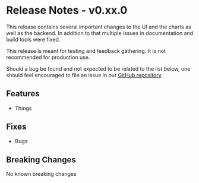 # Release Notes - v0.xx.0

This release contains several important changes to the UI and the charts as well
as the backend.
In addition to that multiple issues in documentation and build tools were fixed.

This release is meant for testing and feedback gathering. It is not recommended
for production use.

Should a bug be found and not expected to be related to the list below, one
should feel encouraged to file an issue in our
[GitHub repository](https://github.com/aquarist-labs/s3gw/issues/new/choose).

## Features

- Things

## Fixes

- Bugs

## Breaking Changes

No known breaking changes
